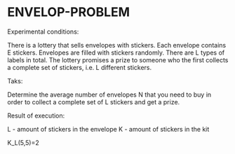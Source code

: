 # ENVELOP-PROBLEM
Experimental conditions:

There is a lottery that sells envelopes with stickers. Each envelope contains E stickers. Envelopes are filled with stickers randomly. There are L types of labels in total. The lottery promises a prize to someone who the first collects a complete set of stickers, i.e. L different stickers. 

Taks:

Determine the average number of envelopes N that you need to buy in order to collect a complete set of L stickers and get a prize.




Result of execution:

L - amount of stickers in the envelope
K - amount of stickers in the kit

K_L(5,5)=2


